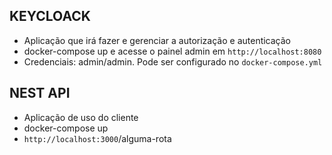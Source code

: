 ## KEYCLOACK

- Aplicação que irá fazer e gerenciar a autorização e autenticação
- docker-compose up e acesse o painel admin em `http://localhost:8080`
- Credenciais: admin/admin. Pode ser configurado no `docker-compose.yml`

## NEST API

- Aplicação de uso do cliente
- docker-compose up
- `http://localhost:3000`/alguma-rota
